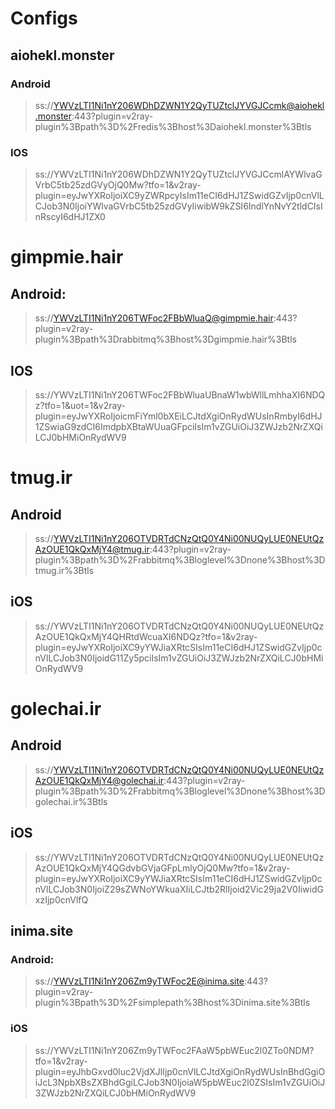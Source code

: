# Configs

## aiohekl.monster
### Android
> ss://YWVzLTI1Ni1nY206WDhDZWN1Y2QyTUZtclJYVGJCcmk@aiohekl.monster:443?plugin=v2ray-plugin%3Bpath%3D%2Fredis%3Bhost%3Daiohekl.monster%3Btls
### IOS
> ss://YWVzLTI1Ni1nY206WDhDZWN1Y2QyTUZtclJYVGJCcmlAYWlvaGVrbC5tb25zdGVyOjQ0Mw?tfo=1&v2ray-plugin=eyJwYXRoIjoiXC9yZWRpcyIsIm11eCI6dHJ1ZSwidGZvIjp0cnVlLCJob3N0IjoiYWlvaGVrbC5tb25zdGVyIiwibW9kZSI6IndlYnNvY2tldCIsInRscyI6dHJ1ZX0

# gimpmie.hair
## Android:
> ss://YWVzLTI1Ni1nY206TWFoc2FBbWluaQ@gimpmie.hair:443?plugin=v2ray-plugin%3Bpath%3Drabbitmq%3Bhost%3Dgimpmie.hair%3Btls
## IOS
> ss://YWVzLTI1Ni1nY206TWFoc2FBbWluaUBnaW1wbWllLmhhaXI6NDQz?tfo=1&uot=1&v2ray-plugin=eyJwYXRoIjoicmFiYml0bXEiLCJtdXgiOnRydWUsInRmbyI6dHJ1ZSwiaG9zdCI6ImdpbXBtaWUuaGFpciIsIm1vZGUiOiJ3ZWJzb2NrZXQiLCJ0bHMiOnRydWV9

# tmug.ir
## Android
> ss://YWVzLTI1Ni1nY206OTVDRTdCNzQtQ0Y4Ni00NUQyLUE0NEUtQzAzOUE1QkQxMjY4@tmug.ir:443?plugin=v2ray-plugin%3Bpath%3D%2Frabbitmq%3Bloglevel%3Dnone%3Bhost%3Dtmug.ir%3Btls
## iOS
> ss://YWVzLTI1Ni1nY206OTVDRTdCNzQtQ0Y4Ni00NUQyLUE0NEUtQzAzOUE1QkQxMjY4QHRtdWcuaXI6NDQz?tfo=1&v2ray-plugin=eyJwYXRoIjoiXC9yYWJiaXRtcSIsIm11eCI6dHJ1ZSwidGZvIjp0cnVlLCJob3N0IjoidG11Zy5pciIsIm1vZGUiOiJ3ZWJzb2NrZXQiLCJ0bHMiOnRydWV9

# golechai.ir
## Android
> ss://YWVzLTI1Ni1nY206OTVDRTdCNzQtQ0Y4Ni00NUQyLUE0NEUtQzAzOUE1QkQxMjY4@golechai.ir:443?plugin=v2ray-plugin%3Bpath%3D%2Frabbitmq%3Bloglevel%3Dnone%3Bhost%3Dgolechai.ir%3Btls
## iOS
> ss://YWVzLTI1Ni1nY206OTVDRTdCNzQtQ0Y4Ni00NUQyLUE0NEUtQzAzOUE1QkQxMjY4QGdvbGVjaGFpLmlyOjQ0Mw?tfo=1&v2ray-plugin=eyJwYXRoIjoiXC9yYWJiaXRtcSIsIm11eCI6dHJ1ZSwidGZvIjp0cnVlLCJob3N0IjoiZ29sZWNoYWkuaXIiLCJtb2RlIjoid2Vic29ja2V0IiwidGxzIjp0cnVlfQ


## inima.site
### Android:
> ss://YWVzLTI1Ni1nY206Zm9yTWFoc2E@inima.site:443?plugin=v2ray-plugin%3Bpath%3D%2Fsimplepath%3Bhost%3Dinima.site%3Btls
### iOS
> ss://YWVzLTI1Ni1nY206Zm9yTWFoc2FAaW5pbWEuc2l0ZTo0NDM?tfo=1&v2ray-plugin=eyJhbGxvd0luc2VjdXJlIjp0cnVlLCJtdXgiOnRydWUsInBhdGgiOiJcL3NpbXBsZXBhdGgiLCJob3N0IjoiaW5pbWEuc2l0ZSIsIm1vZGUiOiJ3ZWJzb2NrZXQiLCJ0bHMiOnRydWV9
